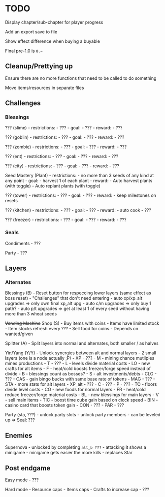 # TODO #

Display chapter/sub-chapter for player progress

Add an export save to file

Show effect difference when buying a buyable

Final pre-1.0 is `0.~`

## Cleanup/Prettying up ##

Ensure there are no more functions that need to be called to do something

Move items/resources in separate files

## Challenges ##

### Blessings ###

??? (slime)
    - restrictions:
        - ???
    - goal:
        - ???
    - reward:
        - ???

??? (goblin)
    - restrictions:
        - ???
    - goal:
        - ???
    - reward:
        - ???

??? (zombie)
    - restrictions:
        - ???
    - goal:
        - ???
    - reward:
        - ???

??? (ent)
    - restrictions:
        - ???
    - goal:
        - ???
    - reward:
        - ???

??? (city)
    - restrictions:
        - ???
    - goal:
        - ???
    - reward:
        - ???

Seed Mastery (Plant)
    - restrictions:
        - no more than 3 seeds of any kind at any point
    - goal:
        - harvest 1 of each plant
    - reward:
        - Auto harvest plants (with toggle)
        - Auto replant plants (with toggle)

??? (tower)
    - restrictions:
        - ???
    - goal:
        - ???
    - reward:
        - keep milestones on resets

??? (kitchen)
    - restrictions:
        - ???
    - goal:
        - ???
    - reward:
        - auto cook
        - ???

??? (freezer)
    - restrictions:
        - ???
    - goal:
        - ???
    - reward:
        - ???

### Seals ###

Condiments
    - ???

Party
    - ???

## Layers ##

### Alternates ###

Blessings (B)
    - Reset button for respeccing lower layers (same effect as boss reset)
    - "Challenges" that don't need entering
        - auto xp/xp_alt upgrades => only own final xp_alt upg
        - auto c/m upgrades => only buy 1 path?
        - auto p/t upgrades => get at least 1 of every seed without having more than 3 wheat seeds

~~Vending Machine~~ Shop (S)
    - Buy items with coins
    - Items have limited stock
    - Item stocks refresh every ???
    - Sell food for coins
        - Depends on wanted/given

Splitter (A)
    - Split layers into normal and alternates, both smaller / as halves

Yin/Yang (Y/Y)
    - Unlock synergies between alt and normal layers
    - 2 small layers (one is a node actually ;P)
        - XP
            - ???
        - M
            - mining chance mutliples mines productions
        - T
            - ???
        - L
            - levels divide material costs
        - LO
            - new crafts for alt items
        - F
            - heat/cold boosts freezer/forge speed instead of divide
        - B
            - blessings count as bosses?
        - S
            - alt investments/debts
        - CLO
            - ???
        - CAS
            - gain bingo bucks with same base rate of tokens
        - MAG
            - ???
        - STA
            - more stats for alt layers
        - XP_alt
            - ???
        - C
            - ???
        - P
            - ???
        - TO
            - floors divide level costs
        - CO
            - new foods for normal layers
        - FR
            - heat/cold reduce freezer/forge material costs
        - BL
            - new blessings for main layers
        - V
            - sell main items
        - TIC
            - boost time cube gain based on clock speed
        - BIN
            - casino card that boosts token gain
        - CON
            - ???
        - PAR
            - ???

Party (sta, ???)
    - unlock party slots
    - unlock party members
        - can be leveled up
    => Seal: ???

## Enemies ##

Supernova
    - unlocked by completing `alt_b ???`
    - attacking it shows a minigame
    - minigame gets easier the more kills
    - replaces Star

## Post endgame ##

Easy mode
    - ???

Hard mode
    - Resource caps
    - Items caps
        - Crafts to increase cap
    - ???
